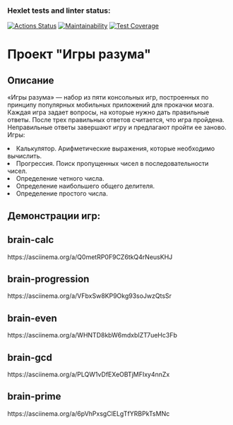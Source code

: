 ### Hexlet tests and linter status:
[![Actions Status](https://github.com/euroegor/frontend-project-44/actions/workflows/hexlet-check.yml/badge.svg)](https://github.com/euroegor/frontend-project-44/actions)
[![Maintainability](https://api.codeclimate.com/v1/badges/02421a6ab110c4a84ec2/maintainability)](https://codeclimate.com/github/euroegor/frontend-project-44/maintainability)
[![Test Coverage](https://api.codeclimate.com/v1/badges/02421a6ab110c4a84ec2/test_coverage)](https://codeclimate.com/github/euroegor/frontend-project-44/test_coverage)

<h1>Проект "Игры разума"</h1>
<h2>Описание</h2>
<p>«Игры разума» — набор из пяти консольных игр, построенных по принципу популярных мобильных приложений для прокачки мозга. Каждая игра задает вопросы, на которые нужно дать правильные ответы. После трех правильных ответов считается, что игра пройдена. Неправильные ответы завершают игру и предлагают пройти ее заново. Игры:</p>
<li>Калькулятор. Арифметические выражения, которые необходимо вычислить.</li>
<li>Прогрессия. Поиск пропущенных чисел в последовательности чисел.</li>
<li>Определение четного числа.</li>
<li>Определение наибольшего общего делителя.</li>
<li>Определение простого числа.</li>
<h2>Демонстрации игр:</h2>
<h2>brain-calc</h2>
<p>https://asciinema.org/a/Q0metRP0F9CZ6tkQ4rNeusKHJ</p>
<h2>brain-progression</h2>
<p>https://asciinema.org/a/VFbxSw8KP9Okg93soJwzQtsSr</p>
<h2>brain-even</h2>
<p>https://asciinema.org/a/WHNTD8kbW6mdxbIZT7ueHc3Fb</p>
<h2>brain-gcd</h2>
<p>https://asciinema.org/a/PLQW1vDfEXeOBTjMFIxy4nnZx</p>
<h2>brain-prime</h2>
<p>https://asciinema.org/a/6pVhPxsgClELgTfYRBPkTsMNc</p>

